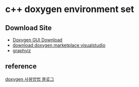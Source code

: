 # c++ doxygen environment set

## Download Site
- [Doxygen GUI Download](https://sourceforge.net/projects/doxygen/)  
- [download doxygen marketplace visualstudio](https://marketplace.visualstudio.com/items?itemName=cschlosser.doxdocgen)  
- [graphviz](http://www.graphviz.org/gallery/)  


## reference 

[doxygen 사용방법 블로그](https://luckygg.tistory.com/342)  
